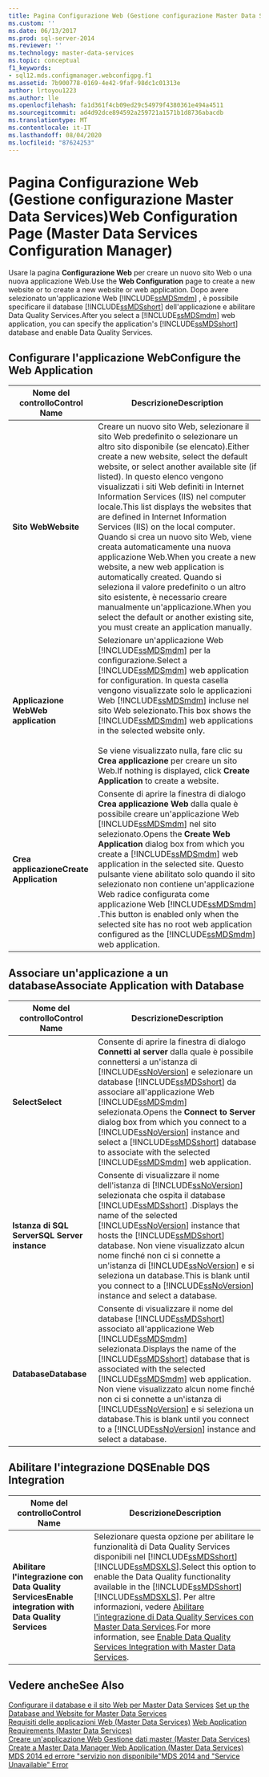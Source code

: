 ```yaml
---
title: Pagina Configurazione Web (Gestione configurazione Master Data Services) | Microsoft Docs
ms.custom: ''
ms.date: 06/13/2017
ms.prod: sql-server-2014
ms.reviewer: ''
ms.technology: master-data-services
ms.topic: conceptual
f1_keywords:
- sql12.mds.configmanager.webconfigpg.f1
ms.assetid: 7b900778-0169-4e42-9faf-98dc1c01313e
author: lrtoyou1223
ms.author: lle
ms.openlocfilehash: fa1d361f4cb09ed29c54979f4380361e494a4511
ms.sourcegitcommit: ad4d92dce894592a259721a1571b1d8736abacdb
ms.translationtype: MT
ms.contentlocale: it-IT
ms.lasthandoff: 08/04/2020
ms.locfileid: "87624253"
---
```

# <a name="web-configuration-page-master-data-services-configuration-manager"></a><span data-ttu-id="cc92d-102">Pagina Configurazione Web (Gestione configurazione Master Data Services)</span><span class="sxs-lookup"><span data-stu-id="cc92d-102">Web Configuration Page (Master Data Services Configuration Manager)</span></span>
  <span data-ttu-id="cc92d-103">Usare la pagina **Configurazione Web** per creare un nuovo sito Web o una nuova applicazione Web.</span><span class="sxs-lookup"><span data-stu-id="cc92d-103">Use the **Web Configuration** page to create a new website or to create a new website or web application.</span></span> <span data-ttu-id="cc92d-104">Dopo avere selezionato un'applicazione Web [!INCLUDE[ssMDSmdm](../includes/ssmdsmdm-md.md)] , è possibile specificare il database [!INCLUDE[ssMDSshort](../includes/ssmdsshort-md.md)] dell'applicazione e abilitare Data Quality Services.</span><span class="sxs-lookup"><span data-stu-id="cc92d-104">After you select a [!INCLUDE[ssMDSmdm](../includes/ssmdsmdm-md.md)] web application, you can specify the application's [!INCLUDE[ssMDSshort](../includes/ssmdsshort-md.md)] database and enable Data Quality Services.</span></span>  
  
## <a name="configure-the-web-application"></a><span data-ttu-id="cc92d-105">Configurare l'applicazione Web</span><span class="sxs-lookup"><span data-stu-id="cc92d-105">Configure the Web Application</span></span>  
  
|<span data-ttu-id="cc92d-106">Nome del controllo</span><span class="sxs-lookup"><span data-stu-id="cc92d-106">Control Name</span></span>|<span data-ttu-id="cc92d-107">Descrizione</span><span class="sxs-lookup"><span data-stu-id="cc92d-107">Description</span></span>|  
|------------------|-----------------|  
|<span data-ttu-id="cc92d-108">**Sito Web**</span><span class="sxs-lookup"><span data-stu-id="cc92d-108">**Website**</span></span>|<span data-ttu-id="cc92d-109">Creare un nuovo sito Web, selezionare il sito Web predefinito o selezionare un altro sito disponibile (se elencato).</span><span class="sxs-lookup"><span data-stu-id="cc92d-109">Either create a new website, select the default website, or select another available site (if listed).</span></span> <span data-ttu-id="cc92d-110">In questo elenco vengono visualizzati i siti Web definiti in Internet Information Services (IIS) nel computer locale.</span><span class="sxs-lookup"><span data-stu-id="cc92d-110">This list displays the websites that are defined in Internet Information Services (IIS) on the local computer.</span></span> <span data-ttu-id="cc92d-111">Quando si crea un nuovo sito Web, viene creata automaticamente una nuova applicazione Web.</span><span class="sxs-lookup"><span data-stu-id="cc92d-111">When you create a new website, a new web application is automatically created.</span></span> <span data-ttu-id="cc92d-112">Quando si seleziona il valore predefinito o un altro sito esistente, è necessario creare manualmente un'applicazione.</span><span class="sxs-lookup"><span data-stu-id="cc92d-112">When you select the default or another existing site, you must create an application manually.</span></span>|  
|<span data-ttu-id="cc92d-113">**Applicazione Web**</span><span class="sxs-lookup"><span data-stu-id="cc92d-113">**Web application**</span></span>|<span data-ttu-id="cc92d-114">Selezionare un'applicazione Web [!INCLUDE[ssMDSmdm](../includes/ssmdsmdm-md.md)] per la configurazione.</span><span class="sxs-lookup"><span data-stu-id="cc92d-114">Select a [!INCLUDE[ssMDSmdm](../includes/ssmdsmdm-md.md)] web application for configuration.</span></span> <span data-ttu-id="cc92d-115">In questa casella vengono visualizzate solo le applicazioni Web [!INCLUDE[ssMDSmdm](../includes/ssmdsmdm-md.md)] incluse nel sito Web selezionato.</span><span class="sxs-lookup"><span data-stu-id="cc92d-115">This box shows the [!INCLUDE[ssMDSmdm](../includes/ssmdsmdm-md.md)] web applications in the selected website only.</span></span><br /><br /> <span data-ttu-id="cc92d-116">Se viene visualizzato nulla, fare clic su **Crea applicazione** per creare un sito Web.</span><span class="sxs-lookup"><span data-stu-id="cc92d-116">If nothing is displayed, click **Create Application** to create a website.</span></span>|  
|<span data-ttu-id="cc92d-117">**Crea applicazione**</span><span class="sxs-lookup"><span data-stu-id="cc92d-117">**Create Application**</span></span>|<span data-ttu-id="cc92d-118">Consente di aprire la finestra di dialogo **Crea applicazione Web** dalla quale è possibile creare un'applicazione Web [!INCLUDE[ssMDSmdm](../includes/ssmdsmdm-md.md)] nel sito selezionato.</span><span class="sxs-lookup"><span data-stu-id="cc92d-118">Opens the **Create Web Application** dialog box from which you create a [!INCLUDE[ssMDSmdm](../includes/ssmdsmdm-md.md)] web application in the selected site.</span></span> <span data-ttu-id="cc92d-119">Questo pulsante viene abilitato solo quando il sito selezionato non contiene un'applicazione Web radice configurata come applicazione Web [!INCLUDE[ssMDSmdm](../includes/ssmdsmdm-md.md)] .</span><span class="sxs-lookup"><span data-stu-id="cc92d-119">This button is enabled only when the selected site has no root web application configured as the [!INCLUDE[ssMDSmdm](../includes/ssmdsmdm-md.md)] web application.</span></span>|  
  
## <a name="associate-application-with-database"></a><span data-ttu-id="cc92d-120">Associare un'applicazione a un database</span><span class="sxs-lookup"><span data-stu-id="cc92d-120">Associate Application with Database</span></span>  
  
|<span data-ttu-id="cc92d-121">Nome del controllo</span><span class="sxs-lookup"><span data-stu-id="cc92d-121">Control Name</span></span>|<span data-ttu-id="cc92d-122">Descrizione</span><span class="sxs-lookup"><span data-stu-id="cc92d-122">Description</span></span>|  
|------------------|-----------------|  
|<span data-ttu-id="cc92d-123">**Select**</span><span class="sxs-lookup"><span data-stu-id="cc92d-123">**Select**</span></span>|<span data-ttu-id="cc92d-124">Consente di aprire la finestra di dialogo **Connetti al server** dalla quale è possibile connettersi a un'istanza di [!INCLUDE[ssNoVersion](../includes/ssnoversion-md.md)] e selezionare un database [!INCLUDE[ssMDSshort](../includes/ssmdsshort-md.md)] da associare all'applicazione Web [!INCLUDE[ssMDSmdm](../includes/ssmdsmdm-md.md)] selezionata.</span><span class="sxs-lookup"><span data-stu-id="cc92d-124">Opens the **Connect to Server** dialog box from which you connect to a [!INCLUDE[ssNoVersion](../includes/ssnoversion-md.md)] instance and select a [!INCLUDE[ssMDSshort](../includes/ssmdsshort-md.md)] database to associate with the selected [!INCLUDE[ssMDSmdm](../includes/ssmdsmdm-md.md)] web application.</span></span>|  
|<span data-ttu-id="cc92d-125">**Istanza di SQL Server**</span><span class="sxs-lookup"><span data-stu-id="cc92d-125">**SQL Server instance**</span></span>|<span data-ttu-id="cc92d-126">Consente di visualizzare il nome dell'istanza di [!INCLUDE[ssNoVersion](../includes/ssnoversion-md.md)] selezionata che ospita il database [!INCLUDE[ssMDSshort](../includes/ssmdsshort-md.md)] .</span><span class="sxs-lookup"><span data-stu-id="cc92d-126">Displays the name of the selected [!INCLUDE[ssNoVersion](../includes/ssnoversion-md.md)] instance that hosts the [!INCLUDE[ssMDSshort](../includes/ssmdsshort-md.md)] database.</span></span> <span data-ttu-id="cc92d-127">Non viene visualizzato alcun nome finché non ci si connette a un'istanza di [!INCLUDE[ssNoVersion](../includes/ssnoversion-md.md)] e si seleziona un database.</span><span class="sxs-lookup"><span data-stu-id="cc92d-127">This is blank until you connect to a [!INCLUDE[ssNoVersion](../includes/ssnoversion-md.md)] instance and select a database.</span></span>|  
|<span data-ttu-id="cc92d-128">**Database**</span><span class="sxs-lookup"><span data-stu-id="cc92d-128">**Database**</span></span>|<span data-ttu-id="cc92d-129">Consente di visualizzare il nome del database [!INCLUDE[ssMDSshort](../includes/ssmdsshort-md.md)] associato all'applicazione Web [!INCLUDE[ssMDSmdm](../includes/ssmdsmdm-md.md)] selezionata.</span><span class="sxs-lookup"><span data-stu-id="cc92d-129">Displays the name of the [!INCLUDE[ssMDSshort](../includes/ssmdsshort-md.md)] database that is associated with the selected [!INCLUDE[ssMDSmdm](../includes/ssmdsmdm-md.md)] web application.</span></span> <span data-ttu-id="cc92d-130">Non viene visualizzato alcun nome finché non ci si connette a un'istanza di [!INCLUDE[ssNoVersion](../includes/ssnoversion-md.md)] e si seleziona un database.</span><span class="sxs-lookup"><span data-stu-id="cc92d-130">This is blank until you connect to a [!INCLUDE[ssNoVersion](../includes/ssnoversion-md.md)] instance and select a database.</span></span>|  
  
## <a name="enable-dqs-integration"></a><span data-ttu-id="cc92d-131">Abilitare l'integrazione DQS</span><span class="sxs-lookup"><span data-stu-id="cc92d-131">Enable DQS Integration</span></span>  
  
|<span data-ttu-id="cc92d-132">Nome del controllo</span><span class="sxs-lookup"><span data-stu-id="cc92d-132">Control Name</span></span>|<span data-ttu-id="cc92d-133">Descrizione</span><span class="sxs-lookup"><span data-stu-id="cc92d-133">Description</span></span>|  
|------------------|-----------------|  
|<span data-ttu-id="cc92d-134">**Abilitare l'integrazione con Data Quality Services**</span><span class="sxs-lookup"><span data-stu-id="cc92d-134">**Enable integration with Data Quality Services**</span></span>|<span data-ttu-id="cc92d-135">Selezionare questa opzione per abilitare le funzionalità di Data Quality Services disponibili nel [!INCLUDE[ssMDSshort](../includes/ssmdsshort-md.md)][!INCLUDE[ssMDSXLS](../includes/ssmdsxls-md.md)].</span><span class="sxs-lookup"><span data-stu-id="cc92d-135">Select this option to enable the Data Quality functionality available in the [!INCLUDE[ssMDSshort](../includes/ssmdsshort-md.md)][!INCLUDE[ssMDSXLS](../includes/ssmdsxls-md.md)].</span></span> <span data-ttu-id="cc92d-136">Per altre informazioni, vedere [Abilitare l'integrazione di Data Quality Services con Master Data Services](install-windows/enable-data-quality-services-integration-with-master-data-services.md).</span><span class="sxs-lookup"><span data-stu-id="cc92d-136">For more information, see [Enable Data Quality Services Integration with Master Data Services](install-windows/enable-data-quality-services-integration-with-master-data-services.md).</span></span>|  
  
## <a name="see-also"></a><span data-ttu-id="cc92d-137">Vedere anche</span><span class="sxs-lookup"><span data-stu-id="cc92d-137">See Also</span></span>  
 <span data-ttu-id="cc92d-138">[Configurare il database e il sito Web per Master Data Services](../../2014/master-data-services/set-up-the-database-and-website-for-master-data-services.md) </span><span class="sxs-lookup"><span data-stu-id="cc92d-138">[Set up the Database and Website for Master Data Services](../../2014/master-data-services/set-up-the-database-and-website-for-master-data-services.md) </span></span>  
 <span data-ttu-id="cc92d-139">[Requisiti delle applicazioni Web &#40;Master Data Services&#41;](install-windows/web-application-requirements-master-data-services.md) </span><span class="sxs-lookup"><span data-stu-id="cc92d-139">[Web Application Requirements &#40;Master Data Services&#41;](install-windows/web-application-requirements-master-data-services.md) </span></span>  
 <span data-ttu-id="cc92d-140">[Creare un'applicazione Web Gestione dati master &#40;Master Data Services&#41;](install-windows/create-a-master-data-manager-web-application-master-data-services.md) </span><span class="sxs-lookup"><span data-stu-id="cc92d-140">[Create a Master Data Manager Web Application &#40;Master Data Services&#41;](install-windows/create-a-master-data-manager-web-application-master-data-services.md) </span></span>  
 [<span data-ttu-id="cc92d-141">MDS 2014 ed errore "servizio non disponibile"</span><span class="sxs-lookup"><span data-stu-id="cc92d-141">MDS 2014 and "Service Unavailable" Error</span></span>](https://blogs.msdn.com/b/womeninanalytics/archive/2015/08/19/mds-2014-and-service-unavailable-error.aspx)  
  
  
